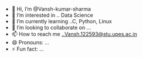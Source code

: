 - 👋 Hi, I’m @Vansh-kumar-sharma
- 👀 I’m interested in .. Data Science
- 🌱 I’m currently learning ..C, Python, Linux
- 💞️ I’m looking to collaborate on ...
- 📫 How to reach me ..Vansh.122593@stu.upes.ac.in
- 😄 Pronouns: ...
- ⚡ Fun fact: ...

<!---
Vansh-kumar-sharma/Vansh-kumar-sharma is a ✨ special ✨ repository because its `README.md` (this file) appears on your GitHub profile.
You can click the Preview link to take a look at your changes.
--->
